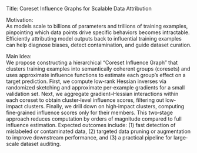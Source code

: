 Title: Coreset Influence Graphs for Scalable Data Attribution

Motivation:  
As models scale to billions of parameters and trillions of training examples, pinpointing which data points drive specific behaviors becomes intractable. Efficiently attributing model outputs back to influential training examples can help diagnose biases, detect contamination, and guide dataset curation.

Main Idea:  
We propose constructing a hierarchical “Coreset Influence Graph” that clusters training examples into semantically coherent groups (coresets) and uses approximate influence functions to estimate each group’s effect on a target prediction. First, we compute low‐rank Hessian inverses via randomized sketching and approximate per‐example gradients for a small validation set. Next, we aggregate gradient–Hessian interactions within each coreset to obtain cluster‐level influence scores, filtering out low‐impact clusters. Finally, we drill down on high‐impact clusters, computing fine‐grained influence scores only for their members. This two‐stage approach reduces computation by orders of magnitude compared to full influence estimation. Expected outcomes include: (1) fast detection of mislabeled or contaminated data, (2) targeted data pruning or augmentation to improve downstream performance, and (3) a practical pipeline for large‐scale dataset auditing.